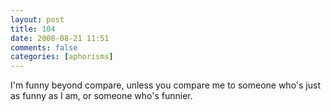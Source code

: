 ```yaml
---
layout: post
title: 104
date: 2008-08-21 11:51
comments: false
categories: [aphorisms]
---
```


I'm funny beyond compare, unless you compare me to someone who's just as funny as I am, or someone who's funnier.
